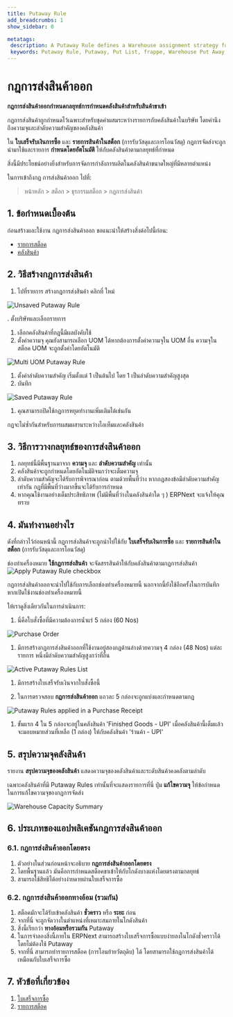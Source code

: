 ```yaml
---
title: Putaway Rule
add_breadcrumbs: 1
show_sidebar: 0

metatags:
 description: A Putaway Rule defines a Warehouse assignment strategy for incoming stock. This is particularly useful for purchasers with large warehouse locations and volume of purchase.
 keywords: Putaway Rule, Putaway, Put List, frappe, Warehouse Put Away, erpnext new features, WMS, Warehouse Capacity, erp, open source erp, free erp, stock, inventory
---
```


# กฎการส่งสินค้าออก

**กฎการส่งสินค้าออกกำหนดกลยุทธ์การกำหนดคลังสินค้าสำหรับสินค้าขาเข้า**

กฎการส่งสินค้าถูกกำหนดไว้เฉพาะสำหรับชุดค่าผสมระหว่างรายการกับคลังสินค้าในบริษัท โดยคำนึงถึงความจุและลำดับความสำคัญของคลังสินค้า

ใน **ใบเสร็จรับเงินการซื้อ** และ **รายการสินค้าในสต็อก** (การรับวัสดุและการโอนวัสดุ) กฎการจัดส่งจะถูกนำมาใช้และรายการ **กำหนดโดยอัตโนมัติ** ให้กับคลังสินค้าตามกลยุทธ์ที่กำหนด

สิ่งนี้มีประโยชน์อย่างยิ่งสำหรับการจัดการกำลังการผลิตในคลังสินค้าขนาดใหญ่ที่มีหลายตำแหน่ง

ในการเข้าถึงกฎ การส่งสินค้าออก ไปที่:

> หน้าหลัก > สต็อก > ธุรกรรมสต็อก > กฎการส่งสินค้า

## 1. ข้อกำหนดเบื้องต้น

ก่อนสร้างและใช้งาน กฎการส่งสินค้าออก ขอแนะนำให้สร้างสิ่งต่อไปนี้ก่อน:

- [รายการสต็อค](/docs/user/manual/en/stock/item)
- [คลังสินค้า](/docs/user/manual/en/stock/warehouse)

## 2. วิธีสร้างกฎการส่งสินค้า

1. ไปที่รายการ สร้างกฎการส่งสินค้า คลิกที่ ใหม่
 <img class='screenshot' alt='Unsaved Putaway Rule' src='{{docs_base_url}}/assets/img/stock/unsaved-putaway-rule.png'>

. ตั้งบริษัทและเลือกรายการ
1. เลือกคลังสินค้าที่กฎนี้มีผลบังคับใช้
1. ตั้งค่าความจุ คุณยังสามารถเลือก UOM ได้หากต้องการตั้งค่าความจุใน UOM อื่น ความจุในสต็อค UOM จะถูกตั้งค่าโดยอัตโนมัติ
 <img class='screenshot' alt='Multi UOM Putaway Rule' src='{{docs_base_url}}/assets/img/stock/multi-uom-putaway-rule.png'>

1. ตั้งค่าลำดับความสำคัญ เริ่มตั้งแต่ 1 เป็นต้นไป โดย 1 เป็นลำดับความสำคัญสูงสุด
1. บันทึก
 <img class='screenshot' alt='Saved Putaway Rule' src='{{docs_base_url}}/assets/img/stock/saved-putaway-rule.png'>

1. คุณสามารถปิดใช้กฎการหยุดทำงานเพิ่มเติมได้เช่นกัน

กฎจะไม่ซ้ำกันสำหรับการผสมผสานระหว่างไอเท็มและคลังสินค้า

## 3. วิธีการวางกลยุทธ์ของการส่งสินค้าออก
1. กลยุทธ์นี้มีพื้นฐานมาจาก **ความจุ** และ **ลำดับความสำคัญ** เท่านั้น
1. คลังสินค้าจะถูกกำหนดโดยอัตโนมัติจนกว่าจะเต็มความจุ
1. ลำดับความสำคัญจะได้รับการพิจารณาก่อน ตามด้วยพื้นที่ว่าง หากกฎสองข้อมีลำดับความสำคัญเท่ากัน กฎที่มีพื้นที่ว่างมากขึ้นจะได้รับการกำหนด
1. หากคุณใช้งานอย่างเต็มประสิทธิภาพ (ไม่มีพื้นที่ว่างในคลังสินค้าใด ๆ ) ERPNext จะแจ้งให้คุณทราบ

## 4. มันทำงานอย่างไร

ดังที่กล่าวไว้ก่อนหน้านี้ กฎการส่งสินค้าจะถูกนำไปใช้กับ **ใบเสร็จรับเงินการซื้อ** และ **รายการสินค้าในสต็อก** (การรับวัสดุและการโอนวัสดุ)

ช่องทำเครื่องหมาย **ใช้กฎการส่งสินค้า** จะจัดสรรสินค้าให้กับคลังสินค้าตามกฎการส่งสินค้า
 <img class='screenshot' alt='Apply Putaway Rule checkbox' src='{{docs_base_url}}/assets/img/stock/apply-putaway-rule.png'>

กฎการส่งสินค้าออกจะนำไปใช้กับการเลือกช่องทำเครื่องหมายนี้ นอกจากนี้ยังใช้อีกครั้งในการบันทึกหากเปิดใช้งานช่องทำเครื่องหมายนี้

ให้เราดูสิ่งเดียวกันในการดำเนินการ:

1. นี่คือใบสั่งซื้อที่มีความต้องการน้ำแร่ 5 กล่อง (60 Nos)
 <img class='screenshot' alt='Purchase Order' src='{{docs_base_url}}/assets/img/stock/po-putaway-demo.png'>

1. มีการสร้างกฎการส่งสินค้าออกที่ใช้งานอยู่สองกฎด้านล่างด้วยความจุ 4 กล่อง (48 Nos) แต่ละรายการ หนึ่งมีลำดับความสำคัญสูงกว่าที่อื่น
 <img class='screenshot' alt='Active Putaway Rules List' src='{{docs_base_url}}/assets/img/stock/active-putaway-rules-list.png'>

1. มีการสร้างใบเสร็จรับเงินจากใบสั่งซื้อนี้

1. ในการตรวจสอบ **กฎการส่งสินค้าออก** แถวละ 5 กล่องจะถูกแบ่งและกำหนดตามกฎ
 <img class='screenshot' alt='Putaway Rules applied in a Purchase Receipt' src='{{docs_base_url}}/assets/img/stock/pr-putaway-apply.gif'>

1. ขั้นแรก 4 ใน 5 กล่องจะอยู่ในคลังสินค้า 'Finished Goods - UPI' เมื่อคลังสินค้านี้เต็มแล้ว จะมอบหมายส่วนที่เหลือ (1 กล่อง) ให้กับคลังสินค้า 'ร้านค้า - UPI'

## 5. สรุปความจุคลังสินค้า

รายงาน **สรุปความจุของคลังสินค้า** แสดงความจุของคลังสินค้าและระดับสินค้าคงคลังตามลำดับ

เฉพาะคลังสินค้าที่มี Putaway Rules เท่านั้นที่จะแสดงรายการที่นี่ ปุ่ม **แก้ไขความจุ** ให้ข้อกำหนดในการแก้ไขความจุของกฎการจัดส่ง

 <img class='screenshot' alt='Warehouse Capacity Summary' src='{{docs_base_url}}/assets/img/stock/warehouse-capacity-summary.png'>


## 6. ประเภทของแอปพลิเคชันกฎการส่งสินค้าออก

### 6.1. กฎการส่งสินค้าออกโดยตรง

1. ตัวอย่างในส่วนก่อนหน้าจะอธิบาย **กฎการส่งสินค้าออกโดยตรง**
1. โดยพื้นฐานแล้ว มันคือการกำหนดสต็อคขาเข้าให้กับโกดังบางแห่งโดยตรงตามกลยุทธ์
1. สามารถใช้สิทธิได้อย่างง่ายดายผ่านใบเสร็จการซื้อ

### 6.2. กฎการส่งสินค้าออกทางอ้อม (รวมกัน)

1. สต็อคมักจะได้รับเข้าคลังสินค้า **ชั่วคราว** หรือ **ระยะ** ก่อน
1. จากที่นี่ จะถูกจัดวางในตำแหน่งที่เหมาะสมภายในโกดังสินค้า
1. สิ่งนี้เรียกว่า **ทางอ้อมหรือรวมกัน** Putaway
1. ในการจำลองสิ่งนี้ภายใน ERPNext สามารถสร้างใบเสร็จการซื้อแบบง่ายลงในโกดังชั่วคราวได้โดยไม่ต้องใช้ Putaway
1. จากที่นี่ สามารถทำรายการสต็อค (การโอนย้ายวัตถุดิบ) ได้ โดยสามารถใช้กฎการส่งสินค้าได้เหมือนกับใบเสร็จการซื้อ

## 7. หัวข้อที่เกี่ยวข้อง

1. [ใบเสร็จการซื้อ](/docs/user/manual/en/stock/purchase-receipt)
1. [รายการสต็อค](/docs/user/manual/en/stock/stock-entry)
